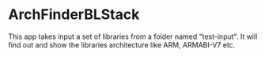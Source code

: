 # ArchFinderBLStack
This app takes input a set of libraries from a folder named "test-input".
It will find out and show the libraries architecture like ARM, ARMABI-V7 etc.
